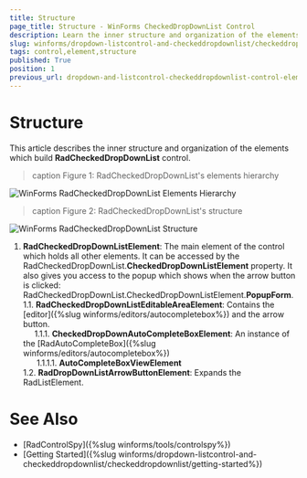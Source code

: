 ```yaml
---
title: Structure
page_title: Structure - WinForms CheckedDropDownList Control
description: Learn the inner structure and organization of the elements which build the WinForms CheckedDropDownList control.
slug: winforms/dropdown-listcontrol-and-checkeddropdownlist/checkeddropdownlist/control-element-structure
tags: control,element,structure
published: True
position: 1
previous_url: dropdown-and-listcontrol-checkeddropdownlist-control-element-structure
---
```


# Structure
 
This article describes the inner structure and organization of the elements which build __RadCheckedDropDownList__  control.
        
>caption Figure 1: RadCheckedDropDownList's elements hierarchy

![WinForms RadCheckedDropDownList Elements Hierarchy](images/dropdown-and-listcontrol-checkedropdownlist-structure001.png)

>caption Figure 2: RadCheckedDropDownList's structure

![WinForms RadCheckedDropDownList Structure](images/dropdown-and-listcontrol-checkedropdownlist-structure002.png)

1. __RadCheckedDropDownListElement__: The main element of the control which holds all other elements. It can be accessed by the RadCheckedDropDownList.__CheckedDropDownListElement__ property. It also gives you access to the popup which shows when the arrow button is clicked: RadCheckedDropDownList.CheckedDropDownListElement.__PopupForm__.  
  1.1. __RadCheckedDropDownListEditableAreaElement__: Contains the [editor]({%slug winforms/editors/autocompletebox%}) and the arrow button.  
&nbsp;&nbsp;&nbsp;&nbsp;&nbsp;1.1.1. __CheckedDropDownAutoCompleteBoxElement__: An instance of the [RadAutoCompleteBox]({%slug winforms/editors/autocompletebox%})   
&nbsp;&nbsp;&nbsp;&nbsp;&nbsp;&nbsp;1.1.1.1. __AutoCompleteBoxViewElement__  
  1.2. __RadDropDownListArrowButtonElement__: Expands the RadListElement.
 

# See Also

* [RadControlSpy]({%slug winforms/tools/controlspy%})
* [Getting Started]({%slug winforms/dropdown-listcontrol-and-checkeddropdownlist/checkeddropdownlist/getting-started%})
